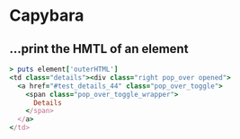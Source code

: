 # Capybara

## ...print the HMTL of an element

```ruby
> puts element['outerHTML']
<td class="details"><div class="right pop_over opened">
  <a href="#test_details_44" class="pop_over_toggle">
    <span class="pop_over_toggle_wrapper">
      Details
    </span>
  </a>
</td>
```
